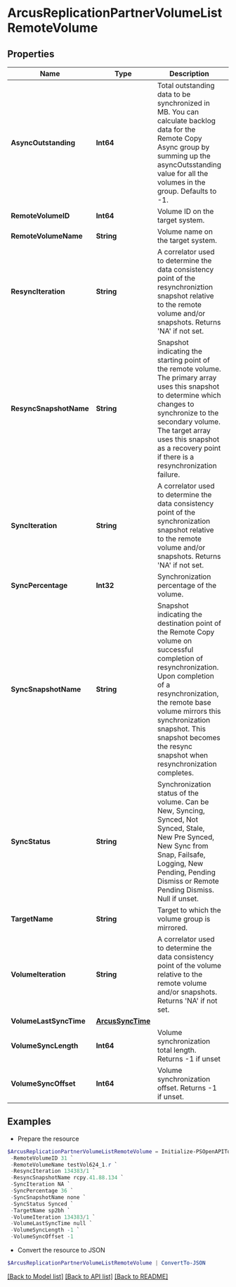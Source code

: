# ArcusReplicationPartnerVolumeListRemoteVolume
## Properties

Name | Type | Description | Notes
------------ | ------------- | ------------- | -------------
**AsyncOutstanding** | **Int64** | Total outstanding data to be synchronized in MB. You can calculate backlog data for the Remote Copy Async group by summing up the asyncOutsstanding value for all the volumes in the group. Defaults to -1. | [optional] 
**RemoteVolumeID** | **Int64** | Volume ID on the target system. | [optional] 
**RemoteVolumeName** | **String** | Volume name on the target system. | [optional] 
**ResyncIteration** | **String** | A correlator used to determine the data consistency point of the resynchroniztion snapshot relative to the remote volume and/or snapshots. Returns &#39;NA&#39; if not set. | [optional] 
**ResyncSnapshotName** | **String** | Snapshot indicating the starting point of the remote volume. The primary array uses this snapshot to determine which changes to synchronize to the secondary volume. The target array uses this snapshot as a recovery point if there is a resynchronization failure. | [optional] 
**SyncIteration** | **String** | A correlator used to determine the data consistency point of the synchronization snapshot relative to the remote volume and/or snapshots. Returns &#39;NA&#39; if not set. | [optional] 
**SyncPercentage** | **Int32** | Synchronization percentage of the volume. | [optional] 
**SyncSnapshotName** | **String** | Snapshot indicating the destination point of the Remote Copy volume on successful completion of resynchronization. Upon completion of a resynchronization, the remote base volume mirrors this synchronization snapshot. This snapshot becomes the resync snapshot when resynchronization completes. | [optional] 
**SyncStatus** | **String** | Synchronization status of the volume. Can be New, Syncing, Synced, Not Synced, Stale, New Pre Synced, New Sync from Snap, Failsafe, Logging, New Pending, Pending Dismiss or Remote Pending Dismiss. Null if unset. | [optional] 
**TargetName** | **String** | Target to which the volume group is mirrored. | [optional] 
**VolumeIteration** | **String** | A correlator used to determine the data consistency point of the volume relative to the remote volume and/or snapshots. Returns &#39;NA&#39; if not set. | [optional] 
**VolumeLastSyncTime** | [**ArcusSyncTime**](ArcusSyncTime.md) |  | [optional] 
**VolumeSyncLength** | **Int64** | Volume synchronization total length. Returns -1 if unset | [optional] 
**VolumeSyncOffset** | **Int64** | Volume synchronization offset. Returns -1 if unset. | [optional] 

## Examples

- Prepare the resource
```powershell
$ArcusReplicationPartnerVolumeListRemoteVolume = Initialize-PSOpenAPIToolsArcusReplicationPartnerVolumeListRemoteVolume  -AsyncOutstanding -1 `
 -RemoteVolumeID 31 `
 -RemoteVolumeName testVol624_1.r `
 -ResyncIteration 134383/1 `
 -ResyncSnapshotName rcpy.41.88.134 `
 -SyncIteration NA `
 -SyncPercentage 36 `
 -SyncSnapshotName none `
 -SyncStatus Synced `
 -TargetName sp2bh `
 -VolumeIteration 134383/1 `
 -VolumeLastSyncTime null `
 -VolumeSyncLength -1 `
 -VolumeSyncOffset -1
```

- Convert the resource to JSON
```powershell
$ArcusReplicationPartnerVolumeListRemoteVolume | ConvertTo-JSON
```

[[Back to Model list]](../README.md#documentation-for-models) [[Back to API list]](../README.md#documentation-for-api-endpoints) [[Back to README]](../README.md)

